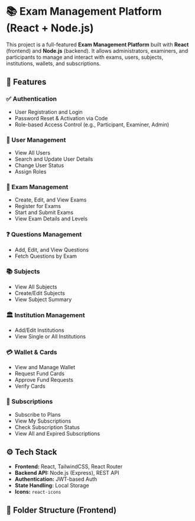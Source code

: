 # 📚 Exam Management Platform (React + Node.js)

This project is a full-featured **Exam Management Platform** built with **React** (frontend) and **Node.js** (backend). It allows administrators, examiners, and participants to manage and interact with exams, users, subjects, institutions, wallets, and subscriptions.

## 🚀 Features

### ✅ Authentication
- User Registration and Login
- Password Reset & Activation via Code
- Role-based Access Control (e.g., Participant, Examiner, Admin)

### 👤 User Management
- View All Users
- Search and Update User Details
- Change User Status
- Assign Roles

### 📝 Exam Management
- Create, Edit, and View Exams
- Register for Exams
- Start and Submit Exams
- View Exam Details and Levels

### ❓ Questions Management
- Add, Edit, and View Questions
- Fetch Questions by Exam

### 📚 Subjects
- View All Subjects
- Create/Edit Subjects
- View Subject Summary

### 🏛️ Institution Management
- Add/Edit Institutions
- View Single or All Institutions

### 💳 Wallet & Cards
- View and Manage Wallet
- Request Fund Cards
- Approve Fund Requests
- Verify Cards

### 🧾 Subscriptions
- Subscribe to Plans
- View My Subscriptions
- Check Subscription Status
- View All and Expired Subscriptions

## ⚙️ Tech Stack

- **Frontend:** React, TailwindCSS, React Router
- **Backend API:** Node.js (Express), REST API
- **Authentication:** JWT-based Auth
- **State Handling:** Local Storage
- **Icons:** `react-icons`

## 📂 Folder Structure (Frontend)